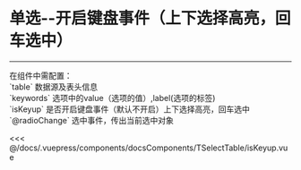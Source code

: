 # 单选--开启键盘事件（上下选择高亮，回车选中）

---

<common-code-format>
  <docsComponents-TSelectTable-isKeyup slot="source"></docsComponents-TSelectTable-isKeyup>
  在组件中需配置：<br/>
`table` 数据源及表头信息<br/>
`keywords` 选项中的value（选项的值）,label(选项的标签)<br/>
`isKeyup` 是否开启键盘事件（默认不开启）上下选择高亮，回车选中<br/>
`@radioChange` 选中事件，传出当前选中对象

<<< @/docs/.vuepress/components/docsComponents/TSelectTable/isKeyup.vue
</common-code-format>